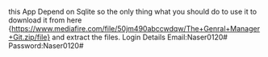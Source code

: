 this App Depend on Sqlite so the only thing what you should do to use it to download it from here
{https://www.mediafire.com/file/50jm490abccwdqw/The+Genral+Manager+Git.zip/file}
and extract the files.
Login Details 
Email:Naser0120#
Password:Naser0120#
